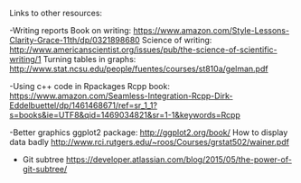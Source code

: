 Links to other resources:

-Writing reports
Book on writing: https://www.amazon.com/Style-Lessons-Clarity-Grace-11th/dp/0321898680
Science of writing: http://www.americanscientist.org/issues/pub/the-science-of-scientific-writing/1
Turning tables in graphs: http://www.stat.ncsu.edu/people/fuentes/courses/st810a/gelman.pdf



-Using c++ code in Rpackages
Rcpp book: https://www.amazon.com/Seamless-Integration-Rcpp-Dirk-Eddelbuettel/dp/1461468671/ref=sr_1_1?s=books&ie=UTF8&qid=1469034821&sr=1-1&keywords=Rcpp

-Better graphics
ggplot2 package: http://ggplot2.org/book/
How to display data badly http://www.rci.rutgers.edu/~roos/Courses/grstat502/wainer.pdf

- Git subtree
https://developer.atlassian.com/blog/2015/05/the-power-of-git-subtree/

